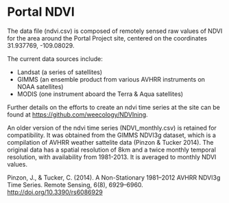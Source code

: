 # Portal NDVI

The data file (ndvi.csv) is composed of remotely sensed raw values of NDVI for the area around the Portal Project site, centered on the coordinates 31.937769, -109.08029. 

The current data sources include:

* Landsat (a series of satellites)
* GIMMS (an ensemble product from various AVHRR instruments on NOAA satellites)
* MODIS (one instrument aboard the Terra & Aqua satellites)

Further details on the efforts to create an ndvi time series at the site can be found at https://github.com/weecology/NDVIning.


An older version of the ndvi time series (NDVI_monthly.csv) is retained for compatibility. It was obtained from the GIMMS NDVI3g dataset, which is a compilation of AVHRR weather sattelite data (Pinzon & Tucker 2014). The original data has a spatial resolution of 8km and a twice monthly temporal resolution, with availability from 1981-2013. It is averaged to monthly NDVI values. 

Pinzon, J., & Tucker, C. (2014). A Non-Stationary 1981–2012 AVHRR NDVI3g Time Series. Remote Sensing, 6(8), 6929–6960. http://doi.org/10.3390/rs6086929
